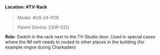 #### Location: #TV-Rack 

> Model: #US-24-POE

> Parent Device: [[SW-02]]

**Role**: Switch in the rack next to the TV-Studio door. Used in special cases where the IM nett needs to routed to other places in the building (for example ringve during Charkaden)